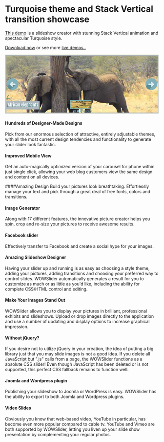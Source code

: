# Turquoise theme and Stack Vertical transition showcase

[This demo](http://wowslider.com/slideshow-creator-turquoise-stack-v-demo.html) is a slideshow creator with stunning Stack Vertical animation
and spectacular Turquoise style.   

[Download now](http://wowslider.com/) or see more [live demos..](http://wowslider.com/demo.html)

<a href="http://wowslider.com/slideshow-creator-turquoise-stack-v-demo.html">
  <img src="https://raw.githubusercontent.com/jq0/slideshow-creator-turquoise-stack-vertical/master/slideshow-creator-turquoise-stack-vertical.jpg">
</a>		
  
#### Hundreds of Designer-Made Designs
Pick from our enormous selection of attractive, entirely adjustable themes, with all the most current design tendencies and functionality to generate your slider look fantastic. 

#### Improved Mobile View
Get an auto-magically optimized version of your carousel for phone within just single click, allowing your web blog customers view the same design and content on all devices.

####Amazing Design
Build your pictures look breathtaking. Effortlessly manage your text and pick through a great deal of free fonts, colors and transitions. 

#### Image Generator
Along with 17 different features, the innovative picture creator helps you spin, crop and re-size your pictures to receive awesome results.

#### Facebook slider
Effectively transfer to Facebook and create a social hype for your images.

#### Amazing Slideshow Designer
Having your slider up and running is as easy as choosing a style theme, adding your pictures, adding transitions and choosing your preferred way to control slides. WOWSlider automatically generates a result for you to customize as much or as little as you'd like, including the ability for complete CSS/HTML control and editing.

#### Make Your Images Stand Out
WOWSlider allows you to display your pictures in brilliant, professional exhibits and slideshows. Upload or drop images directly to the application and use a number of updating and display options to increase graphical impression.

#### Without jQuery?
If you desire not to utilize jQuery in your creation, the idea of putting a big library just that you may slide images is not a good idea. If you delete all JavaScript but ".js" calls from a page, the WOWSlider functions as a absolute CSS slider! Even though JavaScript has been deleted or is not supported, this perfect CSS fallback remains to function well.

#### Joomla and Wordpress plugin
Publishing your slideshow to Joomla or WordPress is easy. WOWSlider has the ability to export to both Joomla and Wordpress plugins.

#### Video Slides
Obviously you know that web-based video, YouTube in particular, has become even more popular compared to cable tv. YouTube and Vimeo are both supported by WOWSlider, letting you liven up your slide show presentation by complementing your regular photos.
  